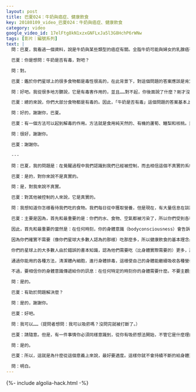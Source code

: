 ```yaml
---
layout: post
title: 巴夏024：牛奶與癌症、健康飲食
key: 20180109_video_巴夏024：牛奶與癌症、健康飲食
category: video
google_video_id: 17elFtg8kN1xzxGNFLxJa5l3G8HchP6rWNw
tags: [影片｜編號系列]
text: |
  問：巴夏，我看過一個資料，說是牛奶與某些類型的癌症有關。全脂牛奶可能與婦女的乳腺癌有關。這說法可信嗎？

  巴夏：你是想問：牛奶是否有毒，對吧？

  問：對。

  巴夏：鑑於你們星球上的很多食物都是毒性很高的，在此背景下，對這個問題的答案應該是肯定的。

  問：好吧。我從很多地方聽說，它是有毒害作用的，並且……對不起，你後面說了什麼？剛才沒聽清。

  巴夏：總的來說，你們大部分食物都是有毒的。因此，「牛奶是否有毒」這個問題的答案基本上是肯定的。其實，你已經知道了，所以這只是舉個例來說。當你問"全脂牛奶會致癌嗎？"時，你就已經知道:是牛奶生產和加工過程中的添加物毒素造成了身體內細胞的紊亂與失衡，而不是牛奶本身造成的。

  問：好的，謝謝你，巴夏。

  巴夏：有一個方法可以起到解毒的作用。方法就是食用純天然的、有機的蘆筍、鱷梨和核桃。這些東西可以治療癌症。

  問：很好，謝謝你。

  巴夏：謝謝你。

  ---

  問：巴夏，我的問題是：在覺醒過程中我們認識到我們已經被控制，而去相信這個不真實的系統。

  巴夏：是的，對你來說不是真實的。

  問：是，對我來說不真實。

  巴夏：對其他被控制的人來說，它是真實的。

  問：我想知道你怎樣看待我們吃的食物。我們每日從中獲取營養，但是現在，有大量信息在談論我們的食品中都含有大量毒素。

  巴夏：主要是因為，首先和最重要的是：你們的水、食物、空氣都被污染了，所以你們受到各種毒素的侵害。你們通過進食、飲水、呼吸使得很多毒素進入體內。

  因此，首先和最重要的當然是：在任何時刻，你的身體意識（bodyconsciousness）會告訴你 什麼是真正最適合你的。但當然你必須在心理上斷定為什麼你現在感到想吃某些東西。一般來說，一般來說，很顯然，越天然，越新鮮，越有機，越清淡的食物，對你的健康越有益處。

  因為你們確實不需要（像你們星球大多數人認為的那樣）吃那麼多，所以健康飲食的基本理念永遠是：儘可能吃輕/含光的食物，儘可能是天然的、新鮮的食物。其次，當你與身體意識連接，允許它告訴你：在某個時刻它可能需要什麼食物。因為體內的化學會給出最正確的判斷對各種不同食物的需求，只要食量適度。

  你們的星球上的大多數人由於錯誤的書本知識，認為他們需要吃（比身體實際需要的）更多，那些你讀到的東西，不一定十分準確。但是，書本知識與事實之間的差距有多大、為什麼有如此差距，卻是個重要問題。但是因為你們的食物都有一定程度的毒性，不論你決定吃什麼對身體器官的不定期排毒和清潔總是對你大有裨益的。可能每年一次，兩次，甚至三次或四次，這取決於你認為自己體內毒素累積的程度。因為當你的身體已經吸收了很長一段時間的毒素，毒素在細胞內以某種方式擴張，這會阻止你的身體吸收任何你攝入的營養。所以這個意義上說，體內毒素就有雙重的負面影響。

  通過你能用的各種方法，清潔體內細胞，進行身體排毒，這樣使自己的身體能繼續吸收各種營養，並且你會發現：身體可以快速的自我修復。只要體內沒有毒素、並攝入合適的營養，身體問題就能快速自癒，然後身體會以它被設計的那樣來正常運作。通常，正如我們所說，在這個意義上，最有益於健康的可能是清淡飲食。（註：lighterfood：指較輕的、含有更多光的食物，即高纖維低脂肪低熱量的食物）而多吃並無益於健康。

  不過，要相信你的身體意識傳遞給你的訊息：在任何特定的時刻你的身體需要什麼。不要主觀去判斷，與此同時，我們建議你們使用任何有必要的方法去觸及你自己的心理，你的信念，你的自我定義，弄清楚為什麼在那個特定的時刻，你會有想吃某些東西的感覺，你會想創造某種東西，以確保那是你的身體意識告訴你：你的身體需要它。而不是你的心裡簡單地告訴你「我想要它，因為我缺少其它東西，這只是作為那些缺少物的代替品。」看到不同了麼？

  問：是的。

  巴夏：有助於問題解決麼？

  問：是的，謝謝你。

  巴夏：好吧。

  問：我可以……（提問者想問：我可以吸菸嗎？沒問完就被打斷了。）

  巴夏：請隨意。但是，有一件事情你必須同樣意識到，從你有吸菸想法開始，不管它是什麼理由，再次重複，間歇而非有規律性地吸菸，即使從身體角度考慮，吸菸也會導致脫水，並且那些進入身體的毒素會變得更多。你能理解嗎？

  問：是的。

  巴夏：所以，這就是為什麼從這個意義上來說，最好要適度。這樣你就不會持續不斷的給身體注入毒素、造成脫水，直到身體無法有效的自行清理和修復的程度。明白嗎？

  問：明白。
---
```


{%- include algolia-hack.html -%}
